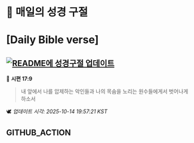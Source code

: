 # 🙏 매일의 성경 구절
# [Daily Bible verse]
## [![README에 성경구절 업데이트](https://github.com/DONGSUKA/first_test/actions/workflows/update-readme-bible.yml/badge.svg)](https://github.com/DONGSUKA/first_test/actions/workflows/update-readme-bible.yml)
<!-- START_BIBLE_VERSE -->
📖 **시편 17:9**
> 내 앞에서 나를 압제하는 악인들과 나의 목숨을 노리는 원수들에게서 벗어나게 하소서

🕊️ _업데이트 시각: 2025-10-14 19:57:21 KST_
  <!-- END_BIBLE_VERSE -->
## GITHUB_ACTION
